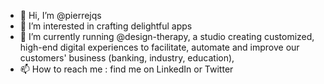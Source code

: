 - 👋 Hi, I’m @pierrejqs
- 👀 I’m interested in crafting delightful apps
- 🚀 I’m currently running @design-therapy, a studio creating customized, high-end digital experiences to facilitate, automate and improve our customers' business (banking, industry, education), 
- 📫 How to reach me : find me on LinkedIn or Twitter

<!---
pierrejqs/pierrejqs is a ✨ special ✨ repository because its `README.md` (this file) appears on your GitHub profile.
You can click the Preview link to take a look at your changes.
--->
